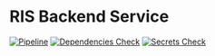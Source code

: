 # RIS Backend Service

[![Pipeline](https://github.com/digitalservice4germany/ris-backend-service/actions/workflows/pipeline.yml/badge.svg)](https://github.com/digitalservice4germany/ris-backend-service/actions/workflows/pipeline.yml)
[![Dependencies Check](https://github.com/digitalservice4germany/ris-backend-service/actions/workflows/dependencies-check.yml/badge.svg)](https://github.com/digitalservice4germany/ris-backend-service/actions/workflows/dependencies-check.yml)
[![Secrets Check](https://github.com/digitalservice4germany/ris-backend-service/actions/workflows/secrets-check.yml/badge.svg)](https://github.com/digitalservice4germany/ris-backend-service/actions/workflows/secrets-check.yml)
